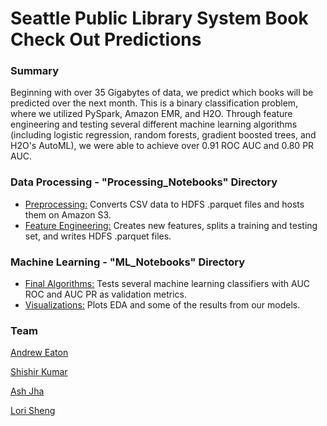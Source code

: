 # Seattle Public Library System Book Check Out Predictions

### Summary
Beginning with over 35 Gigabytes of data, we predict which books will be predicted over the next month. This is a binary classification problem, where we utilized PySpark, Amazon EMR, and H2O. Through feature engineering and testing several different machine learning algorithms (including logistic regression, random forests, gradient boosted trees, and H2O's AutoML), we were able to achieve over 0.91 ROC AUC and 0.80 PR AUC.

### Data Processing - "Processing_Notebooks" Directory
* [Preprocessing:](https://github.com/aweeaton/Checkout-Predictions/blob/master/Processing_Notebooks/Preprocessing.ipynb) Converts CSV data to HDFS .parquet files and hosts them on Amazon S3. 
* [Feature Engineering:](https://github.com/aweeaton/Checkout-Predictions/blob/master/Processing_Notebooks/Feature_Engineering.ipynb) Creates new features, splits a training and testing set, and writes HDFS .parquet files.

### Machine Learning - "ML_Notebooks" Directory
* [Final Algorithms:](https://github.com/aweeaton/Checkout-Predictions/blob/master/ML_Notebooks/Final_Algorithms.ipynb) Tests several machine learning classifiers with AUC ROC and AUC PR as validation metrics. 
* [Visualizations:](https://github.com/aweeaton/Checkout-Predictions/blob/master/ML_Notebooks/Visualizations.ipynb) Plots EDA and some of the results from our models.

### Team
[Andrew Eaton](https://github.com/aweeaton)

[Shishir Kumar](https://github.com/ShishirKumar93)

[Ash Jha](https://github.com/ash-jha)

[Lori Sheng](https://github.com/lsheng23)
